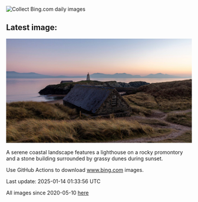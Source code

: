 ![Collect Bing.com daily images](https://github.com/counter2015/bing-daily-images/workflows/Collect%20Bing.com%20daily%20images/badge.svg)
## Latest image:
![](images/CoastalWales.jpg)

A serene coastal landscape features a lighthouse on a rocky promontory and a stone building surrounded by grassy dunes during sunset.

Use GitHub Actions to download www.bing.com images.

Last update: 2025-01-14 01:33:56 UTC

All images since 2020-05-10 [here](https://github.com/counter2015/bing-daily-images/tree/master/images)
